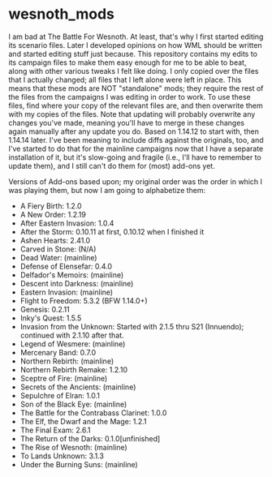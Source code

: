 # wesnoth_mods

I am bad at The Battle For Wesnoth. At least, that's why I first started
editing its scenario files. Later I developed opinions on how WML should be
written and started editing stuff just because. This repository contains my
edits to its campaign files to make them easy enough for me to be able to beat,
along with other various tweaks I felt like doing. I only copied over the files
that I actually changed; all files that I left alone were left in place. This
means that these mods are NOT "standalone" mods; they require the rest of the
files from the campaigns I was editing in order to work. To use these files,
find where your copy of the relevant files are, and then overwrite them with
my copies of the files. Note that updating will probably overwrite any changes
you've made, meaning you'll have to merge in these changes again manually
after any update you do. Based on 1.14.12 to start with, then 1.14.14 later.
I've been meaning to include diffs against the originals, too, and I've started
to do that for the mainline campaigns now that I have a separate installation
of it, but it's slow-going and fragile (i.e., I'll have to remember to update
them), and I still can't do them for (most) add-ons yet.

Versions of Add-ons based upon; my original order was the order in which I was
playing them, but now I am going to alphabetize them:
- A Fiery Birth: 1.2.0
- A New Order: 1.2.19
- After Eastern Invasion: 1.0.4
- After the Storm: 0.10.11 at first, 0.10.12 when I finished it
- Ashen Hearts: 2.41.0
- Carved in Stone: (N/A)
- Dead Water: (mainline)
- Defense of Elensefar: 0.4.0
- Delfador's Memoirs: (mainline)
- Descent into Darkness: (mainline)
- Eastern Invasion: (mainline)
- Flight to Freedom: 5.3.2 (BFW 1.14.0+)
- Genesis: 0.2.11
- Inky's Quest: 1.5.5
- Invasion from the Unknown: Started with 2.1.5 thru S21 (Innuendo); continued
  with 2.1.10 after that.
- Legend of Wesmere: (mainline)
- Mercenary Band: 0.7.0
- Northern Rebirth: (mainline)
- Northern Rebirth Remake: 1.2.10
- Sceptre of Fire: (mainline)
- Secrets of the Ancients: (mainline)
- Sepulchre of Elran: 1.0.1
- Son of the Black Eye: (mainline)
- The Battle for the Contrabass Clarinet: 1.0.0
- The Elf, the Dwarf and the Mage: 1.2.1
- The Final Exam: 2.6.1
- The Return of the Darks: 0.1.0\[unfinished]
- The Rise of Wesnoth: (mainline)
- To Lands Unknown: 3.1.3
- Under the Burning Suns: (mainline)
